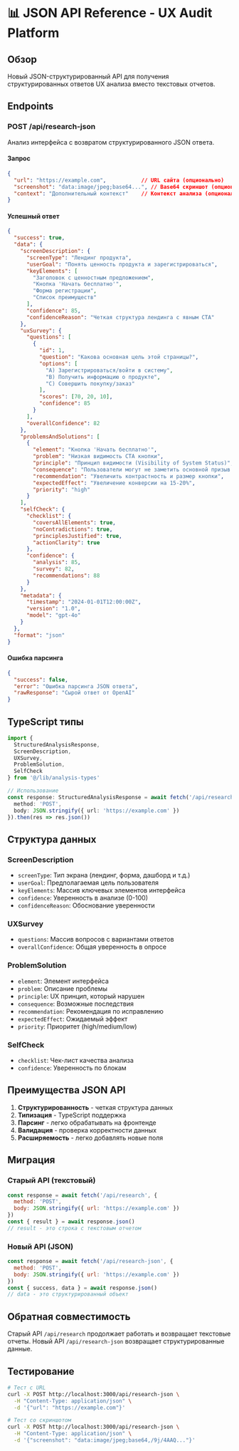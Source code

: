 # 📊 JSON API Reference - UX Audit Platform

## Обзор

Новый JSON-структурированный API для получения структурированных ответов UX анализа вместо текстовых отчетов.

## Endpoints

### POST /api/research-json

Анализ интерфейса с возвратом структурированного JSON ответа.

#### Запрос

```json
{
  "url": "https://example.com",           // URL сайта (опционально)
  "screenshot": "data:image/jpeg;base64...", // Base64 скриншот (опционально)
  "context": "Дополнительный контекст"    // Контекст анализа (опционально)
}
```

#### Успешный ответ

```json
{
  "success": true,
  "data": {
    "screenDescription": {
      "screenType": "Лендинг продукта",
      "userGoal": "Понять ценность продукта и зарегистрироваться",
      "keyElements": [
        "Заголовок с ценностным предложением",
        "Кнопка 'Начать бесплатно'",
        "Форма регистрации",
        "Список преимуществ"
      ],
      "confidence": 85,
      "confidenceReason": "Четкая структура лендинга с явным CTA"
    },
    "uxSurvey": {
      "questions": [
        {
          "id": 1,
          "question": "Какова основная цель этой страницы?",
          "options": [
            "A) Зарегистрироваться/войти в систему",
            "B) Получить информацию о продукте", 
            "C) Совершить покупку/заказ"
          ],
          "scores": [70, 20, 10],
          "confidence": 85
        }
      ],
      "overallConfidence": 82
    },
    "problemsAndSolutions": [
      {
        "element": "Кнопка 'Начать бесплатно'",
        "problem": "Низкая видимость CTA кнопки",
        "principle": "Принцип видимости (Visibility of System Status)",
        "consequence": "Пользователи могут не заметить основной призыв к действию",
        "recommendation": "Увеличить контрастность и размер кнопки",
        "expectedEffect": "Увеличение конверсии на 15-20%",
        "priority": "high"
      }
    ],
    "selfCheck": {
      "checklist": {
        "coversAllElements": true,
        "noContradictions": true,
        "principlesJustified": true,
        "actionClarity": true
      },
      "confidence": {
        "analysis": 85,
        "survey": 82,
        "recommendations": 88
      }
    },
    "metadata": {
      "timestamp": "2024-01-01T12:00:00Z",
      "version": "1.0",
      "model": "gpt-4o"
    }
  },
  "format": "json"
}
```

#### Ошибка парсинга

```json
{
  "success": false,
  "error": "Ошибка парсинга JSON ответа",
  "rawResponse": "Сырой ответ от OpenAI"
}
```

## TypeScript типы

```typescript
import { 
  StructuredAnalysisResponse,
  ScreenDescription,
  UXSurvey,
  ProblemSolution,
  SelfCheck
} from '@/lib/analysis-types'

// Использование
const response: StructuredAnalysisResponse = await fetch('/api/research-json', {
  method: 'POST',
  body: JSON.stringify({ url: 'https://example.com' })
}).then(res => res.json())
```

## Структура данных

### ScreenDescription
- `screenType`: Тип экрана (лендинг, форма, дашборд и т.д.)
- `userGoal`: Предполагаемая цель пользователя
- `keyElements`: Массив ключевых элементов интерфейса
- `confidence`: Уверенность в анализе (0-100)
- `confidenceReason`: Обоснование уверенности

### UXSurvey
- `questions`: Массив вопросов с вариантами ответов
- `overallConfidence`: Общая уверенность в опросе

### ProblemSolution
- `element`: Элемент интерфейса
- `problem`: Описание проблемы
- `principle`: UX принцип, который нарушен
- `consequence`: Возможные последствия
- `recommendation`: Рекомендация по исправлению
- `expectedEffect`: Ожидаемый эффект
- `priority`: Приоритет (high/medium/low)

### SelfCheck
- `checklist`: Чек-лист качества анализа
- `confidence`: Уверенность по блокам

## Преимущества JSON API

1. **Структурированность** - четкая структура данных
2. **Типизация** - TypeScript поддержка
3. **Парсинг** - легко обрабатывать на фронтенде
4. **Валидация** - проверка корректности данных
5. **Расширяемость** - легко добавлять новые поля

## Миграция

### Старый API (текстовый)
```javascript
const response = await fetch('/api/research', {
  method: 'POST',
  body: JSON.stringify({ url: 'https://example.com' })
})
const { result } = await response.json()
// result - это строка с текстовым отчетом
```

### Новый API (JSON)
```javascript
const response = await fetch('/api/research-json', {
  method: 'POST', 
  body: JSON.stringify({ url: 'https://example.com' })
})
const { success, data } = await response.json()
// data - это структурированный объект
```

## Обратная совместимость

Старый API `/api/research` продолжает работать и возвращает текстовые отчеты. Новый API `/api/research-json` возвращает структурированные данные.

## Тестирование

```bash
# Тест с URL
curl -X POST http://localhost:3000/api/research-json \
  -H "Content-Type: application/json" \
  -d '{"url": "https://example.com"}'

# Тест со скриншотом
curl -X POST http://localhost:3000/api/research-json \
  -H "Content-Type: application/json" \
  -d '{"screenshot": "data:image/jpeg;base64,/9j/4AAQ..."}'
```

